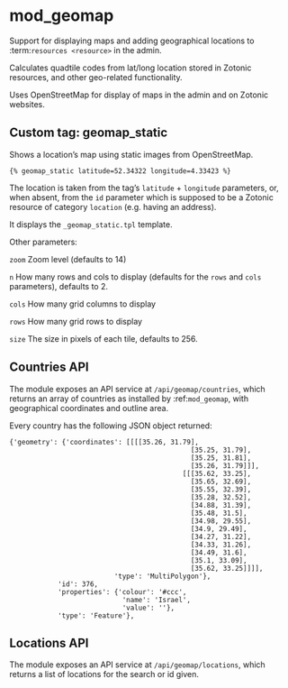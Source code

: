 mod_geomap
==========

Support for displaying maps and adding geographical locations to
:term:`resources <resource>` in the admin.

Calculates quadtile codes from lat/long location stored in Zotonic
resources, and other geo-related functionality.

Uses OpenStreetMap for display of maps in the admin and on Zotonic
websites.


Custom tag: geomap_static
-------------------------

Shows a location’s map using static images from OpenStreetMap.

    {% geomap_static latitude=52.34322 longitude=4.33423 %}

The location is taken from the tag’s `latitude` + `longitude`
parameters, or, when absent, from the `id` parameter which is supposed
to be a Zotonic resource of category `location` (e.g. having an
address).

It displays the `_geomap_static.tpl` template.

Other parameters:

`zoom`
  Zoom level (defaults to 14)

`n`
  How many rows and cols to display (defaults for the `rows` and `cols` parameters), defaults to 2.

`cols`
  How many grid columns to display

`rows`
  How many grid rows to display

`size`
  The size in pixels of each tile, defaults to 256.



Countries API
-------------

The module exposes an API service at `/api/geomap/countries`, which
returns an array of countries as installed by :ref:`mod_geomap`, with
geographical coordinates and outline area.

Every country has the following JSON object returned:
  
    {'geometry': {'coordinates': [[[[35.26, 31.79],
                                                 [35.25, 31.79],
                                                 [35.25, 31.81],
                                                 [35.26, 31.79]]],
                                               [[[35.62, 33.25],
                                                 [35.65, 32.69],
                                                 [35.55, 32.39],
                                                 [35.28, 32.52],
                                                 [34.88, 31.39],
                                                 [35.48, 31.5],
                                                 [34.98, 29.55],
                                                 [34.9, 29.49],
                                                 [34.27, 31.22],
                                                 [34.33, 31.26],
                                                 [34.49, 31.6],
                                                 [35.1, 33.09],
                                                 [35.62, 33.25]]]],
                              'type': 'MultiPolygon'},
                'id': 376,
                'properties': {'colour': '#ccc',
                                'name': 'Israel',
                                'value': ''},
                'type': 'Feature'},


Locations API
-------------

The module exposes an API service at `/api/geomap/locations`, which
returns a list of locations for the search or id given.

